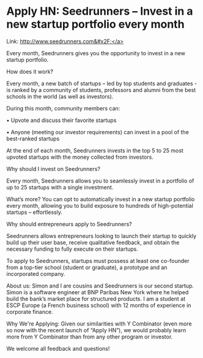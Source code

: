 # Apply HN: Seedrunners – Invest in a new startup portfolio every month

Link: <a href="http:&#x2F;&#x2F;www.seedrunners.com&#x2F;" rel="nofollow">http:&#x2F;&#x2F;www.seedrunners.com&#x2F;</a><p>Every month, Seedrunners gives you the opportunity to invest in a new startup portfolio.<p>How does it work?<p>Every month, a new batch of startups – led by top students and graduates - is ranked by a community of students, professors and alumni from the best schools in the world (as well as investors).<p>During this month, community members can:<p>• Upvote and discuss their favorite startups<p>• Anyone (meeting our investor requirements) can invest in a pool of the best-ranked startups<p>At the end of each month, Seedrunners invests in the top 5 to 25 most upvoted startups with the money collected from investors.<p>Why should I invest on Seedrunners?<p>Every month, Seedrunners allows you to seamlessly invest in a portfolio of up to 25 startups with a single investment.<p>What’s more? You can opt to automatically invest in a new startup portfolio every month, allowing you to build exposure to hundreds of high-potential startups – effortlessly.<p>Why should entrepreneurs apply to Seedrunners?<p>Seedrunners allows entrepreneurs looking to launch their startup to quickly build up their user base, receive qualitative feedback, and obtain the necessary funding to fully execute on their startups.<p>To apply to Seedrunners, startups must possess at least one co-founder from a top-tier school (student or graduate), a prototype and an incorporated company.<p>About us: Simon and I are cousins and Seedrunners is our second startup. Simon is a software engineer at BNP Paribas New York where he helped build the bank’s market place for structured products. I am a student at ESCP Europe (a French business school) with 12 months of experience in corporate finance.<p>Why We&#x27;re Applying: Given our similarities with Y Combinator (even more so now with the recent launch of “Apply HN”), we would probably learn more from Y Combinator than from any other program or investor.<p>We welcome all feedback and questions!
